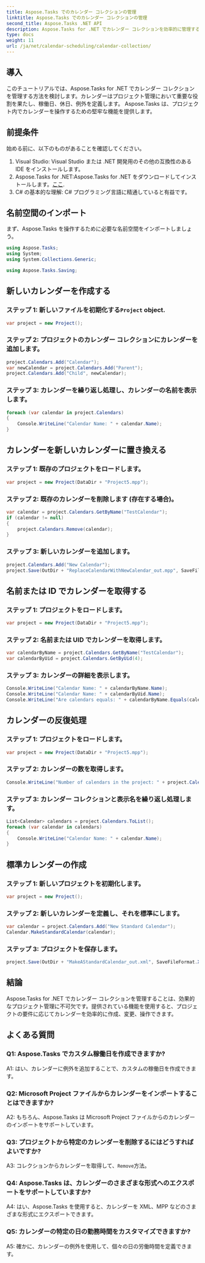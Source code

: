 ```yaml
---
title: Aspose.Tasks でのカレンダー コレクションの管理
linktitle: Aspose.Tasks でのカレンダー コレクションの管理
second_title: Aspose.Tasks .NET API
description: Aspose.Tasks for .NET でカレンダー コレクションを効率的に管理する方法を学びます。カレンダーを簡単に作成、変更、操作できます。
type: docs
weight: 11
url: /ja/net/calendar-scheduling/calendar-collection/
---
```

## 導入

このチュートリアルでは、Aspose.Tasks for .NET でカレンダー コレクションを管理する方法を検討します。カレンダーはプロジェクト管理において重要な役割を果たし、稼働日、休日、例外を定義します。 Aspose.Tasks は、プロジェクト内でカレンダーを操作するための堅牢な機能を提供します。

## 前提条件

始める前に、以下のものがあることを確認してください。

1. Visual Studio: Visual Studio または .NET 開発用のその他の互換性のある IDE をインストールします。
2.  Aspose.Tasks for .NET:Aspose.Tasks for .NET をダウンロードしてインストールします。[ここ](https://releases.aspose.com/tasks/net/).
3. C# の基本的な理解: C# プログラミング言語に精通していると有益です。

## 名前空間のインポート

まず、Aspose.Tasks を操作するために必要な名前空間をインポートしましょう。

```csharp
using Aspose.Tasks;
using System;
using System.Collections.Generic;

using Aspose.Tasks.Saving;

```

## 新しいカレンダーを作成する

### ステップ 1: 新しいファイルを初期化する`Project` object.
```csharp
var project = new Project();
```

### ステップ 2: プロジェクトのカレンダー コレクションにカレンダーを追加します。
```csharp
project.Calendars.Add("Calendar");
var newCalendar = project.Calendars.Add("Parent");
project.Calendars.Add("Child", newCalendar);
```

### ステップ 3: カレンダーを繰り返し処理し、カレンダーの名前を表示します。
```csharp
foreach (var calendar in project.Calendars)
{
    Console.WriteLine("Calendar Name: " + calendar.Name);
}
```

## カレンダーを新しいカレンダーに置き換える

### ステップ 1: 既存のプロジェクトをロードします。
```csharp
var project = new Project(DataDir + "Project5.mpp");
```

### ステップ 2: 既存のカレンダーを削除します (存在する場合)。
```csharp
var calendar = project.Calendars.GetByName("TestCalendar");
if (calendar != null)
{
    project.Calendars.Remove(calendar);
}
```

### ステップ 3: 新しいカレンダーを追加します。
```csharp
project.Calendars.Add("New Calendar");
project.Save(OutDir + "ReplaceCalendarWithNewCalendar_out.mpp", SaveFileFormat.Mpp);
```

## 名前または ID でカレンダーを取得する

### ステップ 1: プロジェクトをロードします。
```csharp
var project = new Project(DataDir + "Project5.mpp");
```

### ステップ 2: 名前または UID でカレンダーを取得します。
```csharp
var calendarByName = project.Calendars.GetByName("TestCalendar");
var calendarByUid = project.Calendars.GetByUid(4);
```

### ステップ 3: カレンダーの詳細を表示します。
```csharp
Console.WriteLine("Calendar Name: " + calendarByName.Name);
Console.WriteLine("Calendar Name: " + calendarByUid.Name);
Console.WriteLine("Are calendars equals: " + calendarByName.Equals(calendarByUid));
```

## カレンダーの反復処理

### ステップ 1: プロジェクトをロードします。
```csharp
var project = new Project(DataDir + "Project5.mpp");
```

### ステップ 2: カレンダーの数を取得します。
```csharp
Console.WriteLine("Number of calendars in the project: " + project.Calendars.Count);
```

### ステップ 3: カレンダー コレクションと表示名を繰り返し処理します。
```csharp
List<Calendar> calendars = project.Calendars.ToList();
foreach (var calendar in calendars)
{
    Console.WriteLine("Calendar Name: " + calendar.Name);
}
```

## 標準カレンダーの作成

### ステップ 1: 新しいプロジェクトを初期化します。
```csharp
var project = new Project();
```

### ステップ 2: 新しいカレンダーを定義し、それを標準にします。
```csharp
var calendar = project.Calendars.Add("New Standard Calendar");
Calendar.MakeStandardCalendar(calendar);
```

### ステップ 3: プロジェクトを保存します。
```csharp
project.Save(OutDir + "MakeAStandardCalendar_out.xml", SaveFileFormat.Xml);
```

## 結論

Aspose.Tasks for .NET でカレンダー コレクションを管理することは、効果的なプロジェクト管理に不可欠です。提供されている機能を使用すると、プロジェクトの要件に応じてカレンダーを効率的に作成、変更、操作できます。

## よくある質問

### Q1: Aspose.Tasks でカスタム稼働日を作成できますか?

A1: はい、カレンダーに例外を追加することで、カスタムの稼働日を作成できます。

### Q2: Microsoft Project ファイルからカレンダーをインポートすることはできますか?

A2: もちろん、Aspose.Tasks は Microsoft Project ファイルからのカレンダーのインポートをサポートしています。

### Q3: プロジェクトから特定のカレンダーを削除するにはどうすればよいですか?

 A3: コレクションからカレンダーを取得して、`Remove`方法。

### Q4: Aspose.Tasks は、カレンダーのさまざまな形式へのエクスポートをサポートしていますか?

A4: はい、Aspose.Tasks を使用すると、カレンダーを XML、MPP などのさまざまな形式にエクスポートできます。

### Q5: カレンダーの特定の日の勤務時間をカスタマイズできますか?

A5: 確かに、カレンダーの例外を使用して、個々の日の労働時間を定義できます。